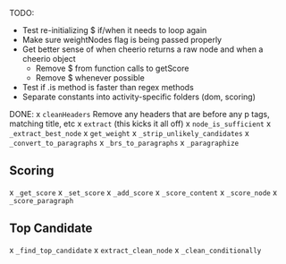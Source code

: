 TODO:
- Test re-initializing $ if/when it needs to loop again
- Make sure weightNodes flag is being passed properly
- Get better sense of when cheerio returns a raw node and when a cheerio object
  - Remove $ from function calls to getScore
  - Remove $ whenever possible
- Test if .is method is faster than regex methods
- Separate constants into activity-specific folders (dom, scoring)


DONE:
x `cleanHeaders` Remove any headers that are before any p tags, matching title, etc
x `extract` (this kicks it all off)
x `node_is_sufficient`
x `_extract_best_node`
x `get_weight`
x `_strip_unlikely_candidates`
x `_convert_to_paragraphs`
x `_brs_to_paragraphs`
x `_paragraphize`

## Scoring

x `_get_score`
x `_set_score`
x `_add_score`
x `_score_content`
x `_score_node`
x `_score_paragraph`

## Top Candidate

x `_find_top_candidate`
x `extract_clean_node`
x `_clean_conditionally`

